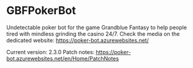 # GBFPokerBot
Undetectable poker bot for the game Grandblue Fantasy to help people tired with mindless grinding the casino 24/7.
Check the media on the dedicated website:
https://poker-bot.azurewebsites.net/

Current version: 2.3.0
Patch notes: https://poker-bot.azurewebsites.net/en/Home/PatchNotes
